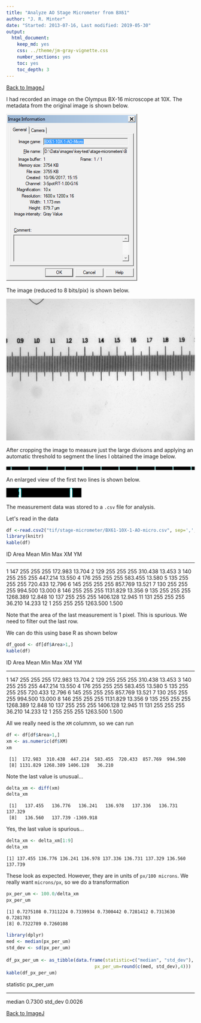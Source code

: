 ```yaml
---
title: "Analyze AO Stage Micrometer from BX61"
author: "J. R. Minter"
date: "Started: 2013-07-16, Last modified: 2019-05-30"
output:
  html_document:
    keep_md: yes
    css: ../theme/jm-gray-vignette.css
    number_sections: yes
    toc: yes
    toc_depth: 3
---
```


[Back to ImageJ](ImageJ.html)

I had recorded an image on the Olympus BX-16 microscope at 10X. The metadata
from the original image is shown below.

![Metadata from SIS Viewer](tif/stage-micrometer/BX61-10X-1-AO-micro.png)

The image (reduced to 8 bits/pix) is shown below.

![The image reduced to 8 bits per pixel. One large divison is $100\ \mu m$.](tif/stage-micrometer/BX61-10X-1-AO-micro-cal-ori.png)

After cropping the image to measure just the large divisons and applying an
automatic threshold to segment the lines I obtained the image below.


![The thresholded image with segments detected.](tif/stage-micrometer/BX61-10X-1-AO-Micro-crop-ovl.png)

An enlarged view of the first two lines is shown below.


![The first two lines detected.](tif/stage-micrometer/pair-of-line-spacings.png)

The measurement data was stored to a `.csv` file for analysis.

Let's read in the data


```r
df <-read.csv2("tif/stage-micrometer/BX61-10X-1-AO-micro.csv", sep=',', stringsAsFactors =FALSE)
library(knitr)
kable(df)
```



 ID   Area   Mean   Min   Max  XM         YM     
---  -----  -----  ----  ----  ---------  -------
  1    147    255   255   255  172.983    13.704 
  2    129    255   255   255  310.438    13.453 
  3    140    255   255   255  447.214    13.550 
  4    176    255   255   255  583.455    13.580 
  5    135    255   255   255  720.433    12.796 
  6    145    255   255   255  857.769    13.521 
  7    130    255   255   255  994.500    13.000 
  8    146    255   255   255  1131.829   13.356 
  9    135    255   255   255  1268.389   12.848 
 10    137    255   255   255  1406.128   12.945 
 11    131    255   255   255  36.210     14.233 
 12      1    255   255   255  1263.500   1.500  

Note that the area of the last measurement is 1 pixel. This is spurious. We need
to filter out the last row.

We can do this using base R as shown below



```r
df_good <- df[df$Area>1,]
kable(df)
```



 ID   Area   Mean   Min   Max  XM         YM     
---  -----  -----  ----  ----  ---------  -------
  1    147    255   255   255  172.983    13.704 
  2    129    255   255   255  310.438    13.453 
  3    140    255   255   255  447.214    13.550 
  4    176    255   255   255  583.455    13.580 
  5    135    255   255   255  720.433    12.796 
  6    145    255   255   255  857.769    13.521 
  7    130    255   255   255  994.500    13.000 
  8    146    255   255   255  1131.829   13.356 
  9    135    255   255   255  1268.389   12.848 
 10    137    255   255   255  1406.128   12.945 
 11    131    255   255   255  36.210     14.233 
 12      1    255   255   255  1263.500   1.500  

All we really need is the `XM` columnm, so we can run


```r
df <- df[df$Area>1,]
xm <- as.numeric(df$XM)
xm
```

```
 [1]  172.983  310.438  447.214  583.455  720.433  857.769  994.500
 [8] 1131.829 1268.389 1406.128   36.210
```

Note the last value is unusual...


```r
delta_xm <- diff(xm)
delta_xm
```

```
 [1]   137.455   136.776   136.241   136.978   137.336   136.731   137.329
 [8]   136.560   137.739 -1369.918
```

Yes, the last value is spurious...


```r
delta_xm <- delta_xm[1:9]
delta_xm
```

```
[1] 137.455 136.776 136.241 136.978 137.336 136.731 137.329 136.560 137.739
```

These look as expected. However, they are in units of `px/100 microns`. We really
want `microns/px`, so we do a transformation


```r
px_per_um <- 100.0/delta_xm
px_per_um
```

```
[1] 0.7275108 0.7311224 0.7339934 0.7300442 0.7281412 0.7313630 0.7281783
[8] 0.7322789 0.7260108
```


```r
library(dplyr)
med <- median(px_per_um)
std_dev <- sd(px_per_um)

df_px_per_um <- as_tibble(data.frame(statistic=c("median", "std_dev"),
                                 px_per_um=round(c(med, std_dev),4)))
kable(df_px_per_um)
```



statistic    px_per_um
----------  ----------
median          0.7300
std_dev         0.0026



[Back to ImageJ](ImageJ.html)
